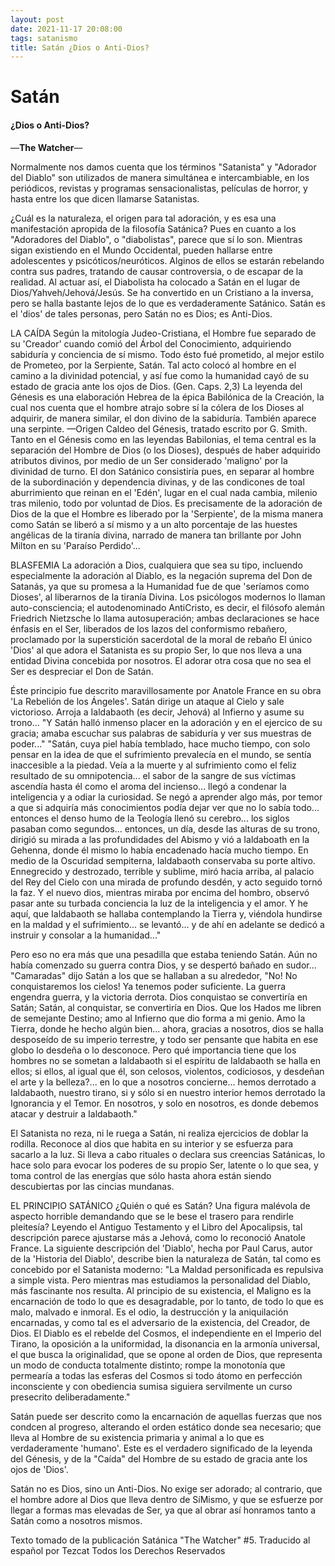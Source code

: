 ```yaml
---
layout: post
date: 2021-11-17 20:08:00
tags: satanismo
title: Satán ¿Dios o Anti-Dios?
---
```


# Satán

#### ¿Dios o Anti-Dios?
—**The Watcher**—

Normalmente nos damos cuenta que los términos "Satanista" y "Adorador del Diablo" son utilizados de manera simultánea e intercambiable, en los periódicos, revistas y programas sensacionalistas, películas de horror, y hasta entre los que dicen llamarse Satanistas.

¿Cuál es la naturaleza, el origen para tal adoración, y es esa una manifestación apropida de la filosofía Satánica? Pues en cuanto a los "Adoradores del Diablo", o "diabolistas", parece que sí lo son. Mientras sigan existiendo en el Mundo Occidental, pueden hallarse entre adolescentes y psicóticos/neuróticos. Alginos de ellos se estarán rebelando contra sus padres, tratando de causar controversia, o de escapar de la realidad. Al actuar así, el Diabolista ha colocado a Satán en el lugar de Dios/Yahveh/Jehová/Jesús. Se ha convertido en un Cristiano a la inversa, pero se halla bastante lejos de lo que es verdaderamente Satánico. Satán es el 'dios' de tales personas, pero Satán no es Dios; es Anti-Dios.

LA CAÍDA
Según la mitología Judeo-Cristiana, el Hombre fue separado de su 'Creador' cuando comió del Árbol del Conocimiento, adquiriendo sabiduría y conciencia de sí mismo. Todo ésto fué prometido, al mejor estilo de Prometeo, por la Serpiente, Satán. Tal acto colocó al hombre en el camino a la divinidad potencial, y así fue como la humanidad cayó de su estado de gracia ante los ojos de Dios. (Gen. Caps. 2,3) La leyenda del Génesis es una elaboración Hebrea de la épica Babilónica de la Creación, la cual nos cuenta que el hombre atrajo sobre sí la cólera de los Dioses al adquirir, de manera similar, el don divino de la sabiduría. También aparece una serpinte. —Origen Caldeo del Génesis, tratado escrito por G. Smith. Tanto en el Génesis como en las leyendas Babilonias, el tema central es la separación del Hombre de Dios (o los Dioses), después de haber adquirido atributos divinos, por medio de un Ser considerado 'maligno' por la divinidad de turno. El don Satánico consistiría pues, en separar al hombre de la subordinación y dependencia divinas, y de las condicones de toal aburrimiento que reinan en el 'Edén', lugar en el cual nada cambia, milenio tras milenio, todo por voluntad de Dios. Es precisamente de la adoración de Dios de la que el Hombre es liberado por la 'Serpiente', de la misma manera como Satán se liberó a sí mismo y a un alto porcentaje de las huestes angélicas de la tiranía divina, narrado de manera tan brillante por John Milton en su 'Paraíso Perdido'...

BLASFEMIA
La adoración a Dios, cualquiera que sea su tipo, incluendo especialmente la adoración al Diablo, es la negación suprema del Don de Satanás, ya que su promesa a la Humanidad fue de que 'seríamos como Dioses', al liberarnos de la tiranía Divina. Los psicólogos modernos lo llaman auto-consciencia; el autodenominado AntiCristo, es decir, el filósofo alemán Friedrich Nietzsche lo llama autosuperación; ambas declaraciones se hace énfasis en el Ser, liberados de los lazos del conformismo rebañero, proclamado por la superstición sacerdotal de la moral de rebaño El único 'Dios' al que adora el Satanista es su propio Ser, lo que nos lleva a una entidad Divina concebida por nosotros. El adorar otra cosa que no sea el Ser es despreciar el Don de Satán.

Éste principio fue descrito maravillosamente por Anatole France en su obra 'La Rebelión de los Ángeles'. Satán dirige un ataque al Cielo y sale victorioso. Arroja a Ialdabaoth (es decir, Jehová) al Infierno y asume su trono... "Y Satán halló inmenso placer en la adoración y en el ejercico de su gracia; amaba escuchar sus palabras de sabiduría y ver sus muestras de poder..." "Satán, cuya piel había temblado, hace mucho tiempo, con solo pensar en la idea de que el sufrimiento prevalecía en el mundo, se sentía inaccesible a la piedad. Veía a la muerte y al sufrimiento como el feliz resultado de su omnipotencia... el sabor de la sangre de sus víctimas ascendía hasta él como el aroma del incienso... llegó a condenar la inteligencia y a odiar la curiosidad. Se negó a aprender algo más, por temor a que si adquiría más conocimientos podía dejar ver que no lo sabía todo... entonces el denso humo de la Teología llenó su cerebro... los siglos pasaban como segundos... entonces, un día, desde las alturas de su trono, dirigió su mirada a las profundidades del Abismo y vió a Ialdaboath en la Gehenna, donde él mismo lo había encadenado hacía mucho tiempo. En medio de la Oscuridad sempiterna, Ialdabaoth conservaba su porte altivo. Ennegrecido y destrozado, terrible y sublime, miró hacia arriba, al palacio del Rey del Cielo con una mirada de profundo desdén, y acto seguido tornó la faz. Y el nuevo dios, mientras miraba por encima del hombro, observó pasar ante su turbada conciencia la luz de la inteligencia y el amor. Y he aquí, que Ialdabaoth se hallaba contemplando la Tierra y, viéndola hundirse en la maldad y el sufrimiento... se levantó... y de ahí en adelante se dedicó a instruir y consolar a la humanidad..."

Pero eso no era más que una pesadilla que estaba teniendo Satán. Aún no había comenzado su guerra contra Dios, y se despertó bañado en sudor... "Camaradas" dijo Satán a los que se hallaban a su alrededor, "No! No conquistaremos los cielos! Ya tenemos poder suficiente. La guerra engendra guerra, y la victoria derrota. Dios conquistao se convertiría en Satán; Satán, al conquistar, se convertiría en Dios. Que los Hados me libren de semejante Destino; amo al Infierno que dio forma a mi genio. Amo la Tierra, donde he hecho algún bien... ahora, gracias a nosotros, dios se halla desposeído de su imperio terrestre, y todo ser pensante que habita en ese globo lo desdeña o lo desconoce. Pero qué importancia tiene que los hombres no se sometan a Ialdabaoth si el espíritu de Ialdabaoth se halla en ellos; si ellos, al igual que él, son celosos, violentos, codiciosos, y desdeñan el arte y la belleza?... en lo que a nosotros concierne... hemos derrotado a Ialdabaoth, nuestro tirano, si y sólo si en nuestro interior hemos derrotado la Ignorancia y el Temor. En nosotros, y solo en nosotros, es donde debemos atacar y destruir a Ialdabaoth."

El Satanista no reza, ni le ruega a Satán, ni realiza ejercicios de doblar la rodilla. Reconoce al dios que habita en su interior y se esfuerza para sacarlo a la luz. Si lleva a cabo rituales o declara sus creencias Satánicas, lo hace solo para evocar los poderes de su propio Ser, latente o lo que sea, y toma control de las energías que sólo hasta ahora están siendo descubiertas por las cincias mundanas.

EL PRINCIPIO SATÁNICO
¿Quién o qué es Satán? Una figura malévola de aspecto horrible demandando que se le bese el trasero para rendirle pleitesía? Leyendo el Antiguo Testamento y el Libro del Apocalipsis, tal descripción parece ajustarse más a Jehová, como lo reconoció Anatole France. La siguiente descripción del 'Diablo', hecha por Paul Carus, autor de la 'Historia del Diablo', describe bien la naturaleza de Satán, tal como es concebido por el Satanista moderno: "La Maldad personificada es repulsiva a simple vista. Pero mientras mas estudiamos la personalidad del Diablo, más fascinante nos resulta. Al principio de su existencia, el Maligno es la encarnación de todo lo que es desagradable, por lo tanto, de todo lo que es malo, malvado e inmoral. Es el odio, la destrucción y la aniquilación encarnadas, y como tal es el adversario de la existencia, del Creador, de Dios. El Diablo es el rebelde del Cosmos, el independiente en el Imperio del Tirano, la oposición a la uniformidad, la disonancia en la armonía universal, el que busca la originalidad, que se opone al orden de Dios, que representa un modo de conducta totalmente distinto; rompe la monotonía que permearía a todas las esferas del Cosmos si todo átomo en perfección inconsciente y con obediencia sumisa siguiera servilmente un curso presecrito deliberadamente."

Satán puede ser descrito como la encarnación de aquellas fuerzas que nos condcen al progreso, alterando el orden estático donde sea necesario; que lleva al Hombre de su existencia primaria y animal a lo que es verdaderamente 'humano'. Este es el verdadero significado de la leyenda del Génesis, y de la "Caída" del Hombre de su estado de gracia ante los ojos de 'Dios'.

Satán no es Dios, sino un Anti-Dios. No exige ser adorado; al contrario, que el hombre adore al Dios que lleva dentro de SíMismo, y que se esfuerze por llegar a formas mas elevadas de Ser, ya que al obrar así honramos tanto a Satán como a nosotros mismos.

Texto tomado de la publicación Satánica "The Watcher" #5. Traducido al español por Tezcat
Todos los Derechos Reservados